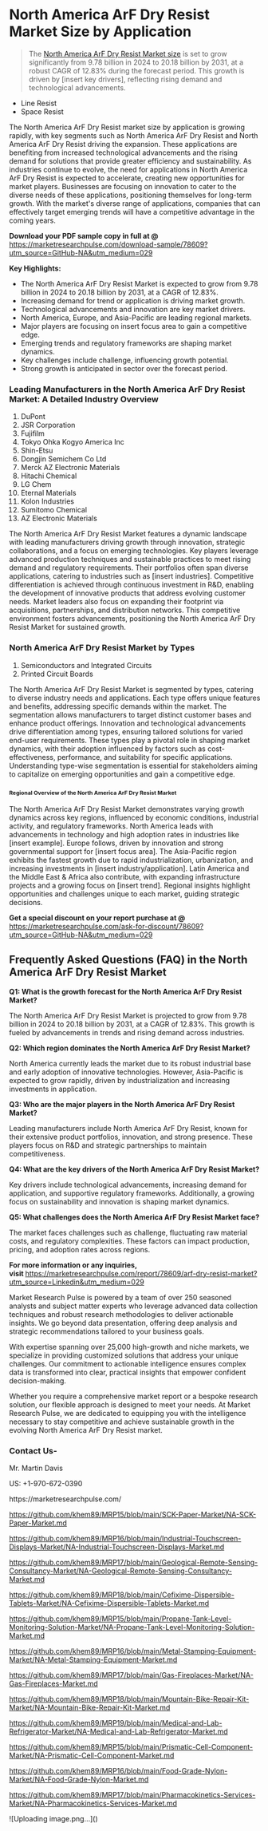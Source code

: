 <h1>North America ArF Dry Resist Market&nbsp;Size by Application</h1><blockquote><p>The <a href="https://marketresearchpulse.com/download-sample/78609?utm_source=GitHub-NA&amp;utm_medium=029">North America ArF Dry Resist Market size</a> is set to grow significantly from 9.78 billion in 2024 to 20.18 billion by 2031, at a robust CAGR of 12.83% during the forecast period. This growth is driven by [insert key drivers], reflecting rising demand and technological advancements.</p></blockquote><ul><li>Line Resist<li> Space Resist</li></ul><p>The North America ArF Dry Resist market size by application is growing rapidly, with key segments such as North America ArF Dry Resist and North America ArF Dry Resist driving the expansion. These applications are benefiting from increased technological advancements and the rising demand for solutions that provide greater efficiency and sustainability. As industries continue to evolve, the need for applications in North America ArF Dry Resist is expected to accelerate, creating new opportunities for market players. Businesses are focusing on innovation to cater to the diverse needs of these applications, positioning themselves for long-term growth. With the market's diverse range of applications, companies that can effectively target emerging trends will have a competitive advantage in the coming years.</p><p><strong>Download your PDF sample copy in full at @ </strong><a href="https://marketresearchpulse.com/download-sample/78609?utm_source=GitHub-NA&amp;utm_medium=029">https://marketresearchpulse.com/download-sample/78609?utm_source=GitHub-NA&amp;utm_medium=029</a></p><p><strong>Key Highlights: </strong></p><ul><li>The North America ArF Dry Resist Market is expected to grow from 9.78 billion in 2024 to 20.18 billion by 2031, at a CAGR of 12.83%.</li><li>Increasing demand for trend or application is driving market growth.</li><li>Technological advancements and innovation are key market drivers.</li><li>North America, Europe, and Asia-Pacific are leading regional markets.</li><li>Major players are focusing on insert focus area to gain a competitive edge.</li><li>Emerging trends and regulatory frameworks are shaping market dynamics.</li><li>Key challenges include challenge, influencing growth potential.</li><li>Strong growth is anticipated in sector over the forecast period.</li></ul><h3>Leading Manufacturers in the North America ArF Dry Resist Market: A Detailed Industry Overview</h3><ol><li>DuPont</li><li>JSR Corporation</li><li>Fujifilm</li><li>Tokyo Ohka Kogyo America Inc</li><li>Shin-Etsu</li><li>Dongjin Semichem Co Ltd</li><li>Merck AZ Electronic Materials</li><li>Hitachi Chemical</li><li>LG Chem</li><li>Eternal Materials</li><li>Kolon Industries</li><li>Sumitomo Chemical</li><li>AZ Electronic Materials</li></ol><div class="flex max-w-full flex-col flex-grow"><div class="min-h-8 text-message flex w-full flex-col items-end gap-2 whitespace-normal break-words [.text-message+&amp;]:mt-5" dir="auto" data-message-author-role="assistant" data-message-id="fd8432e4-4910-450d-b182-61b7bfb0a01f" data-message-model-slug="gpt-4o"><div class="flex w-full flex-col gap-1 empty:hidden first:pt-[3px]"><div class="markdown prose w-full break-words dark:prose-invert light"><p>The North America ArF Dry Resist Market features a dynamic landscape with leading manufacturers driving growth through innovation, strategic collaborations, and a focus on emerging technologies. Key players leverage advanced production techniques and sustainable practices to meet rising demand and regulatory requirements. Their portfolios often span diverse applications, catering to industries such as [insert industries]. Competitive differentiation is achieved through continuous investment in R&amp;D, enabling the development of innovative products that address evolving customer needs. Market leaders also focus on expanding their footprint via acquisitions, partnerships, and distribution networks. This competitive environment fosters advancements, positioning the North America ArF Dry Resist Market for sustained growth.</p></div></div></div></div><h3>North America ArF Dry Resist Market by Types</h3><ol><li>Semiconductors and Integrated Circuits<li> Printed Circuit Boards</li></ol><div class="flex max-w-full flex-col flex-grow"><div class="min-h-8 text-message flex w-full flex-col items-end gap-2 whitespace-normal break-words [.text-message+&amp;]:mt-5" dir="auto" data-message-author-role="assistant" data-message-id="084470be-0bb7-4664-bddf-5156b4f41249" data-message-model-slug="gpt-4o-mini"><div class="flex w-full flex-col gap-1 empty:hidden first:pt-[3px]"><div class="markdown prose w-full break-words dark:prose-invert light"><p>The North America ArF Dry Resist Market is segmented by types, catering to diverse industry needs and applications. Each type offers unique features and benefits, addressing specific demands within the market. The segmentation allows manufacturers to target distinct customer bases and enhance product offerings. Innovation and technological advancements drive differentiation among types, ensuring tailored solutions for varied end-user requirements. These types play a pivotal role in shaping market dynamics, with their adoption influenced by factors such as cost-effectiveness, performance, and suitability for specific applications. Understanding type-wise segmentation is essential for stakeholders aiming to capitalize on emerging opportunities and gain a competitive edge.</p></div></div></div></div><h3><span style="font-size: 11px;">Regional Overview of the North America ArF Dry Resist Market</span></h3><div class="flex max-w-full flex-col flex-grow"><div class="min-h-8 text-message flex w-full flex-col items-end gap-2 whitespace-normal break-words [.text-message+&amp;]:mt-5" dir="auto" data-message-author-role="assistant" data-message-id="e9038762-ce64-4e30-91c9-9bd413514231" data-message-model-slug="gpt-4o-mini"><div class="flex w-full flex-col gap-1 empty:hidden first:pt-[3px]"><div class="markdown prose w-full break-words dark:prose-invert light"><p>The North America ArF Dry Resist Market demonstrates varying growth dynamics across key regions, influenced by economic conditions, industrial activity, and regulatory frameworks. North America leads with advancements in technology and high adoption rates in industries like [insert example]. Europe follows, driven by innovation and strong governmental support for [insert focus area]. The Asia-Pacific region exhibits the fastest growth due to rapid industrialization, urbanization, and increasing investments in [insert industry/application]. Latin America and the Middle East &amp; Africa also contribute, with expanding infrastructure projects and a growing focus on [insert trend]. Regional insights highlight opportunities and challenges unique to each market, guiding strategic decisions.</p></div></div></div></div><p><strong>Get a special discount on your report purchase at @ </strong><a href="https://marketresearchpulse.com/ask-for-discount/78609?utm_source=GitHub-NA&amp;utm_medium=029">https://marketresearchpulse.com/ask-for-discount/78609?utm_source=GitHub-NA&amp;utm_medium=029</a></p><h2>Frequently Asked Questions (FAQ) in the North America ArF Dry Resist Market</h2><p><strong>Q1: What is the growth forecast for the North America ArF Dry Resist Market?</strong></p><p>The North America ArF Dry Resist Market is projected to grow from 9.78 billion in 2024 to 20.18 billion by 2031, at a CAGR of 12.83%. This growth is fueled by advancements in trends and rising demand across industries.</p><p><strong>Q2: Which region dominates the North America ArF Dry Resist Market?</strong></p><p>North America currently leads the market due to its robust industrial base and early adoption of innovative technologies. However, Asia-Pacific is expected to grow rapidly, driven by industrialization and increasing investments in application.</p><p><strong>Q3: Who are the major players in the North America ArF Dry Resist Market?</strong></p><p>Leading manufacturers include North America ArF Dry Resist, known for their extensive product portfolios, innovation, and strong presence. These players focus on R&amp;D and strategic partnerships to maintain competitiveness.</p><p><strong>Q4: What are the key drivers of the North America ArF Dry Resist Market?</strong></p><p>Key drivers include technological advancements, increasing demand for application, and supportive regulatory frameworks. Additionally, a growing focus on sustainability and innovation is shaping market dynamics.</p><p><strong>Q5: What challenges does the North America ArF Dry Resist Market face?</strong></p><p>The market faces challenges such as challenge, fluctuating raw material costs, and regulatory complexities. These factors can impact production, pricing, and adoption rates across regions.</p><p><strong>For more information or any inquiries, visit&nbsp;</strong><a href="https://marketresearchpulse.com/report/78609/arf-dry-resist-market?utm_source=Linkedin&utm_medium=029">https://marketresearchpulse.com/report/78609/arf-dry-resist-market?utm_source=Linkedin&utm_medium=029</a></p><p>Market Research Pulse is powered by a team of over 250 seasoned analysts and subject matter experts who leverage advanced data collection techniques and robust research methodologies to deliver actionable insights. We go beyond data presentation, offering deep analysis and strategic recommendations tailored to your business goals.</p><p>With expertise spanning over 25,000 high-growth and niche markets, we specialize in providing customized solutions that address your unique challenges. Our commitment to actionable intelligence ensures complex data is transformed into clear, practical insights that empower confident decision-making.</p><p>Whether you require a comprehensive market report or a bespoke research solution, our flexible approach is designed to meet your needs. At Market Research Pulse, we are dedicated to equipping you with the intelligence necessary to stay competitive and achieve sustainable growth in the evolving North America ArF Dry Resist market.</p><h3><strong>Contact Us-</strong></h3><p>Mr. Martin Davis</p><p>US: +1-970-672-0390</p><p>https://marketresearchpulse.com/</p><p><a href="https://github.com/khem89/MRP15/blob/main/SCK-Paper-Market/NA-SCK-Paper-Market.md">https://github.com/khem89/MRP15/blob/main/SCK-Paper-Market/NA-SCK-Paper-Market.md</a></p><p><a href="https://github.com/khem89/MRP16/blob/main/Industrial-Touchscreen-Displays-Market/NA-Industrial-Touchscreen-Displays-Market.md">https://github.com/khem89/MRP16/blob/main/Industrial-Touchscreen-Displays-Market/NA-Industrial-Touchscreen-Displays-Market.md</a></p><p><a href="https://github.com/khem89/MRP17/blob/main/Geological-Remote-Sensing-Consultancy-Market/NA-Geological-Remote-Sensing-Consultancy-Market.md">https://github.com/khem89/MRP17/blob/main/Geological-Remote-Sensing-Consultancy-Market/NA-Geological-Remote-Sensing-Consultancy-Market.md</a></p><p><a href="https://github.com/khem89/MRP18/blob/main/Cefixime-Dispersible-Tablets-Market/NA-Cefixime-Dispersible-Tablets-Market.md">https://github.com/khem89/MRP18/blob/main/Cefixime-Dispersible-Tablets-Market/NA-Cefixime-Dispersible-Tablets-Market.md</a></p><p><a href="https://github.com/khem89/MRP15/blob/main/Propane-Tank-Level-Monitoring-Solution-Market/NA-Propane-Tank-Level-Monitoring-Solution-Market.md">https://github.com/khem89/MRP15/blob/main/Propane-Tank-Level-Monitoring-Solution-Market/NA-Propane-Tank-Level-Monitoring-Solution-Market.md</a></p><p><a href="https://github.com/khem89/MRP16/blob/main/Metal-Stamping-Equipment-Market/NA-Metal-Stamping-Equipment-Market.md">https://github.com/khem89/MRP16/blob/main/Metal-Stamping-Equipment-Market/NA-Metal-Stamping-Equipment-Market.md</a></p><p><a href="https://github.com/khem89/MRP17/blob/main/Gas-Fireplaces-Market/NA-Gas-Fireplaces-Market.md">https://github.com/khem89/MRP17/blob/main/Gas-Fireplaces-Market/NA-Gas-Fireplaces-Market.md</a></p><p><a href="https://github.com/khem89/MRP18/blob/main/Mountain-Bike-Repair-Kit-Market/NA-Mountain-Bike-Repair-Kit-Market.md">https://github.com/khem89/MRP18/blob/main/Mountain-Bike-Repair-Kit-Market/NA-Mountain-Bike-Repair-Kit-Market.md</a></p><p><a href="https://github.com/khem89/MRP19/blob/main/Medical-and-Lab-Refrigerator-Market/NA-Medical-and-Lab-Refrigerator-Market.md">https://github.com/khem89/MRP19/blob/main/Medical-and-Lab-Refrigerator-Market/NA-Medical-and-Lab-Refrigerator-Market.md</a></p><p><a href="https://github.com/khem89/MRP15/blob/main/Prismatic-Cell-Component-Market/NA-Prismatic-Cell-Component-Market.md">https://github.com/khem89/MRP15/blob/main/Prismatic-Cell-Component-Market/NA-Prismatic-Cell-Component-Market.md</a></p><p><a href="https://github.com/khem89/MRP16/blob/main/Food-Grade-Nylon-Market/NA-Food-Grade-Nylon-Market.md">https://github.com/khem89/MRP16/blob/main/Food-Grade-Nylon-Market/NA-Food-Grade-Nylon-Market.md</a></p><p><a href="https://github.com/khem89/MRP17/blob/main/Pharmacokinetics-Services-Market/NA-Pharmacokinetics-Services-Market.md">https://github.com/khem89/MRP17/blob/main/Pharmacokinetics-Services-Market/NA-Pharmacokinetics-Services-Market.md</a></p>
![Uploading image.png…]()
